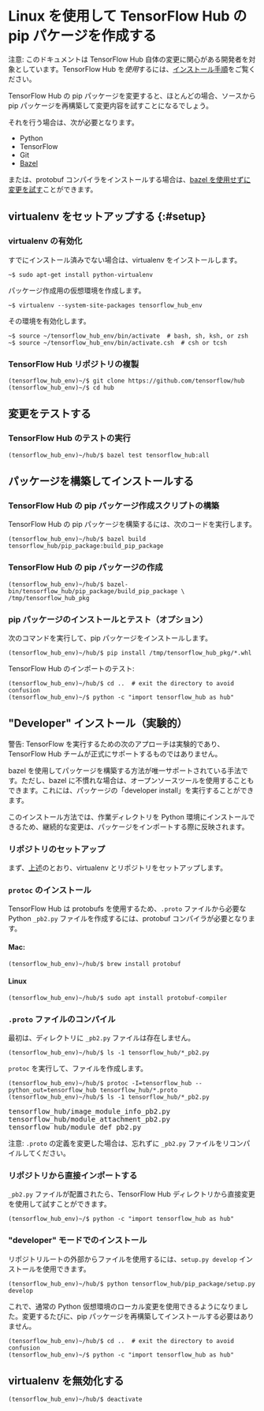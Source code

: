 <!-- Copyright 2018 The TensorFlow Hub Authors. All Rights Reserved.

Licensed under the Apache License, Version 2.0 (the "License");
you may not use this file except in compliance with the License.
You may obtain a copy of the License at

    http://www.apache.org/licenses/LICENSE-2.0

Unless required by applicable law or agreed to in writing, software
distributed under the License is distributed on an "AS IS" BASIS,
WITHOUT WARRANTIES OR CONDITIONS OF ANY KIND, either express or implied.
See the License for the specific language governing permissions and
limitations under the License.
=============================================================================-->

# Linux を使用して TensorFlow Hub の pip パケージを作成する

注意: このドキュメントは TensorFlow Hub 自体の変更に関心がある開発者を対象としています。TensorFlow Hub を*使用*するには、[インストール手順](installation.md)をご覧ください。

TensorFlow Hub の pip パッケージを変更すると、ほとんどの場合、ソースから pip パッケージを再構築して変更内容を試すことになるでしょう。

それを行う場合は、次が必要となります。

- Python
- TensorFlow
- Git
- [Bazel](https://docs.bazel.build/versions/master/install.html)

または、protobuf コンパイラをインストールする場合は、[bazel を使用せずに変更を試す](#develop)ことができます。

## virtualenv をセットアップする {:#setup}

### virtualenv の有効化

すでにインストール済みでない場合は、virtualenv をインストールします。

```shell
~$ sudo apt-get install python-virtualenv
```

パッケージ作成用の仮想環境を作成します。

```shell
~$ virtualenv --system-site-packages tensorflow_hub_env
```

その環境を有効化します。

```shell
~$ source ~/tensorflow_hub_env/bin/activate  # bash, sh, ksh, or zsh
~$ source ~/tensorflow_hub_env/bin/activate.csh  # csh or tcsh
```

### TensorFlow Hub リポジトリの複製

```shell
(tensorflow_hub_env)~/$ git clone https://github.com/tensorflow/hub
(tensorflow_hub_env)~/$ cd hub
```

## 変更をテストする

### TensorFlow Hub のテストの実行

```shell
(tensorflow_hub_env)~/hub/$ bazel test tensorflow_hub:all
```

## パッケージを構築してインストールする

### TensorFlow Hub の pip パッケージ作成スクリプトの構築

TensorFlow Hub の pip パッケージを構築するには、次のコードを実行します。

```shell
(tensorflow_hub_env)~/hub/$ bazel build tensorflow_hub/pip_package:build_pip_package
```

### TensorFlow Hub の pip パッケージの作成

```shell
(tensorflow_hub_env)~/hub/$ bazel-bin/tensorflow_hub/pip_package/build_pip_package \
/tmp/tensorflow_hub_pkg
```

### pip パッケージのインストールとテスト（オプション）

次のコマンドを実行して、pip パッケージをインストールします。

```shell
(tensorflow_hub_env)~/hub/$ pip install /tmp/tensorflow_hub_pkg/*.whl
```

TensorFlow Hub のインポートのテスト:

```shell
(tensorflow_hub_env)~/hub/$ cd ..  # exit the directory to avoid confusion
(tensorflow_hub_env)~/$ python -c "import tensorflow_hub as hub"
```

## "Developer" インストール（実験的）

<a id="develop"></a>

警告: TensorFlow を実行するための次のアプローチは実験的であり、TensorFlow Hub チームが正式にサポートするものではありません。

bazel を使用してパッケージを構築する方法が唯一サポートされている手法です。ただし、bazel に不慣れな場合は、オープンソースツールを使用することもできます。これには、パッケージの「developer install」を実行することができます。

このインストール方法では、作業ディレクトリを Python 環境にインストールできるため、継続的な変更は、パッケージをインポートする際に反映されます。

### リポジトリのセットアップ

まず、[上述](#setup)のとおり、virtualenv とリポジトリをセットアップします。

### `protoc` のインストール

TensorFlow Hub は protobufs を使用するため、`.proto` ファイルから必要な Python `_pb2.py` ファイルを作成するには、protobuf コンパイラが必要となります。

#### Mac:

```
(tensorflow_hub_env)~/hub/$ brew install protobuf
```

#### Linux

```
(tensorflow_hub_env)~/hub/$ sudo apt install protobuf-compiler
```

### `.proto` ファイルのコンパイル

最初は、ディレクトリに `_pb2.py` ファイルは存在しません。

```
(tensorflow_hub_env)~/hub/$ ls -1 tensorflow_hub/*_pb2.py
```

`protoc` を実行して、ファイルを作成します。

```
(tensorflow_hub_env)~/hub/$ protoc -I=tensorflow_hub --python_out=tensorflow_hub tensorflow_hub/*.proto
(tensorflow_hub_env)~/hub/$ ls -1 tensorflow_hub/*_pb2.py
```

<pre>tensorflow_hub/image_module_info_pb2.py
tensorflow_hub/module_attachment_pb2.py
tensorflow_hub/module_def_pb2.py
</pre>

注意: `.proto` の定義を変更した場合は、忘れずに `_pb2.py` ファイルをリコンパイルしてください。

### リポジトリから直接インポートする

`_pb2.py` ファイルが配置されたら、TensorFlow Hub ディレクトリから直接変更を使用して試すことができます。

```
(tensorflow_hub_env)~/$ python -c "import tensorflow_hub as hub"
```

### "developer" モードでのインストール

リポジトリルートの外部からファイルを使用するには、`setup.py develop` インストールを使用できます。

```
(tensorflow_hub_env)~/hub/$ python tensorflow_hub/pip_package/setup.py develop
```

これで、通常の Python 仮想環境のローカル変更を使用できるようになりました。変更するたびに、pip パッケージを再構築してインストールする必要はありません。

```shell
(tensorflow_hub_env)~/hub/$ cd ..  # exit the directory to avoid confusion
(tensorflow_hub_env)~/$ python -c "import tensorflow_hub as hub"
```

## virtualenv を無効化する

```shell
(tensorflow_hub_env)~/hub/$ deactivate
```
